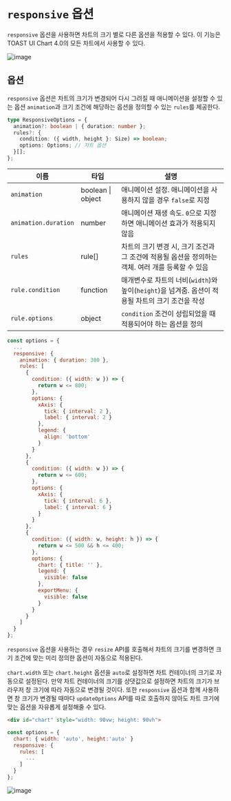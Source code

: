 # `responsive` 옵션

`responsive` 옵션을 사용하면 차트의 크기 별로 다른 옵션을 적용할 수 있다. 이 기능은 TOAST UI Chart 4.0의 모든 차트에서 사용할 수 있다.

![image](https://user-images.githubusercontent.com/43128697/103401627-f9008e80-4b8c-11eb-8453-d64fe6830a9a.gif)

## 옵션

`responsive` 옵션은 차트의 크기가 변경되어 다시 그려질 때 애니메이션을 설정할 수 있는 옵션 `animation`과 크기 조건에 해당하는 옵션을 정의할 수 있는 `rules`를 제공한다.

```ts
type ResponsiveOptions = {
  animation?: boolean | { duration: number };
  rules?: {
    condition: ({ width, height }: Size) => boolean;
    options: Options; // 차트 옵션
  }[];
};
```

| 이름 | 타입 | 설명 |
| --- | --- | --- |
| `animation` | boolean \| object | 애니메이션 설정. 애니메이션을 사용하지 않을 경우 `false`로 지정 |
| `animation.duration` | number | 애니메이션 재생 속도. `0`으로 지정하면 애니메이션 효과가 적용되지 않음 |
| `rules` | rule[] | 차트의 크기 변경 시, 크기 조건과 그 조건에 적용될 옵션을 정의하는 객체. 여러 개를 등록할 수 있음 |
| `rule.condition` | function | 매개변수로 차트의 너비(`width`)와 높이(`height`)을 넘겨줌. 옵션이 적용될 차트의 크기 조건을 작성 |
| `rule.options` | object | `condition` 조건이 성립되었을 때 적용되어야 하는 옵션을 정의 |

```js
const options = {
  ...
  responsive: {
    animation: { duration: 300 },
    rules: [
      {
        condition: ({ width: w }) => {
          return w <= 800;
        },
        options: {
          xAxis: {
            tick: { interval: 2 },
            label: { interval: 2 }
          },
          legend: {
            align: 'bottom'
          }
        }
      },
      {
        condition: ({ width: w }) => {
          return w <= 600;
        },
        options: {
          xAxis: {
            tick: { interval: 6 },
            label: { interval: 6 }
          }
        }
      },
      {
        condition: ({ width: w, height: h }) => {
          return w <= 500 && h <= 400;
        },
        options: {
          chart: { title: '' },
          legend: {
            visible: false
          },
          exportMenu: {
            visible: false
          }
        }
      }
    ]
  }
};
```

`responsive` 옵션을 사용하는 경우 `resize` API를 호출해서 차트의 크기를 변경하면 크기 조건에 맞는 미리 정의한 옵션이 자동으로 적용된다.

`chart.width` 또는 `chart.height` 옵션을 `auto`로 설정하면 차트 컨테이너의 크기로 자동으로 설정된다. 만약 차트 컨테이너의 크기를 상댓값으로 설정하면 차트의 크기가 브라우저 창 크기에 따라 자동으로 변경될 것이다. 또한 `responsive` 옵션과 함께 사용하면 창 크기가 변경될 때마다 `updateOptions` API를 따로 호출하지 않아도 차트 크기에 맞는 옵션을 자유롭게 설정해줄 수 있다.

```html
<div id="chart" style="width: 90vw; height: 90vh">
```

```js
const options = {
  chart: { width: 'auto', height:'auto' }
  responsive: {
    rules: [
      ...
    ]
  }
};
```

![image](https://user-images.githubusercontent.com/43128697/103401627-f9008e80-4b8c-11eb-8453-d64fe6830a9a.gif)
